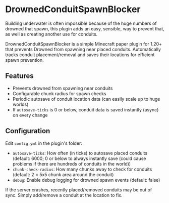 # DrownedConduitSpawnBlocker

Building underwater is often impossible because of the huge numbers of drowned that spawn, this plugin adds an easy, sensible, way to prevent that, as well as creating another use for conduits.

DrownedConduitSpawnBlocker is a simple Minecraft paper plugin for 1.20+ that prevents Drowned from spawning near placed conduits. Automatically tracks conduit placement/removal and saves their locations for efficient spawn prevention.

## Features

- Prevents drowned from spawning near conduits
- Configurable chunk radius for spawn checks
- Periodic autosave of conduit location data (can easily scale up to huge worlds)
- If `autosave-ticks` is 0 or below, conduit data is saved instantly (async) on every change

## Configuration

Edit `config.yml` in the plugin's folder:

- `autosave-ticks`: How often (in ticks) to autosave placed conduits (default: 6000; 0 or below to always instantly save (could cause problems if there are hundreds of conduits in the world))
- `chunk-check-radius`: How many chunks away to check for conduits (default: 2 = 5x5 chunk area around the conduit)
- `debug`: Enable debug logging for drowned spawn events (default: false)

If the server crashes, recently placed/removed conduits may be out of sync. Simply add/remove a conduit at the location to fix.

